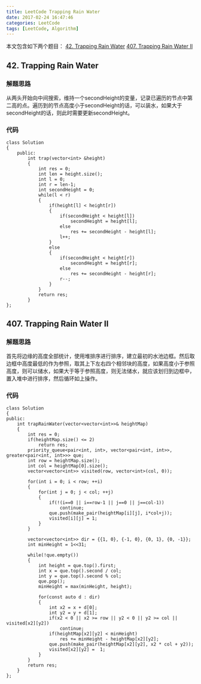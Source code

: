 ```yaml
---
title: LeetCode Trapping Rain Water
date: 2017-02-24 16:47:46
categories: LeetCode
tags: [LeetCode, Algorithm]
---
```


本文包含如下两个题目：
[42. Trapping Rain Water][1]
[407. Trapping Rain Water II][2]

<!--more-->

## 42. Trapping Rain Water
### 解题思路
从两头开始向中间搜索，维持一个secondHeight的变量，记录已遍历的节点中第二高的点。遍历到的节点高度小于secondHeight的话，可以装水，如果大于secondHeight的话，则此时需要更新secondHeight。

### 代码
```
class Solution
{
    public:
        int trap(vector<int> &height)
        {
            int res = 0;
            int len = height.size();
            int l = 0;
            int r = len-1;
            int secondHeight = 0;
            while(l < r)
            {
                if(height[l] < height[r])
                {
                    if(secondHeight < height[l])
                        secondHeight = height[l];
                    else
                        res += secondHeight - height[l];
                    l++;
                }
                else
                {
                    if(secondHeight < height[r])
                        secondHeight = height[r];
                    else
                        res += secondHeight - height[r];
                    r--;
                }
            }
            return res;
        }
};
```

## 407. Trapping Rain Water II
### 解题思路
首先将边缘的高度全部统计，使用堆排序进行排序，建立最初的水池边框。然后取边框中高度最低的作为参照，取其上下左右四个相邻块的高度，如果高度小于参照高度，则可以储水，如果大于等于参照高度，则无法储水，就应该划归到边框中，置入堆中进行排序，然后循环如上操作。

### 代码
```
class Solution
{
public:
    int trapRainWater(vector<vector<int>>& heightMap)
    {
        int res = 0;
        if(heightMap.size() <= 2)
            return res;
        priority_queue<pair<int, int>, vector<pair<int, int>>, greater<pair<int, int>>> que;
        int row = heightMap.size();
        int col = heightMap[0].size();
        vector<vector<int>> visited(row, vector<int>(col, 0));

        for(int i = 0; i < row; ++i)
        {
            for(int j = 0; j < col; ++j)
            {
                if(!(i==0 || i==row-1 || j==0 || j==col-1))
                    continue;
                que.push(make_pair(heightMap[i][j], i*col+j));
                visited[i][j] = 1;
            }
        }

        vector<vector<int>> dir = {{1, 0}, {-1, 0}, {0, 1}, {0, -1}};
        int minHeight = 1<<31;

        while(!que.empty())
        {
            int height = que.top().first;
            int x = que.top().second / col;
            int y = que.top().second % col;
            que.pop();
            minHeight = max(minHeight, height);

            for(const auto d : dir)
            {
                int x2 = x + d[0];
                int y2 = y + d[1];
                if(x2 < 0 || x2 >= row || y2 < 0 || y2 >= col || visited[x2][y2])
                    continue;
                if(heightMap[x2][y2] < minHeight)
                    res += minHeight - heightMap[x2][y2];
                que.push(make_pair(heightMap[x2][y2], x2 * col + y2));
                visited[x2][y2] =  1;
            }
        }
        return res;
    }
};
```


  [1]: https://leetcode.com/problems/trapping-rain-water/
  [2]: https://leetcode.com/problems/trapping-rain-water-ii/